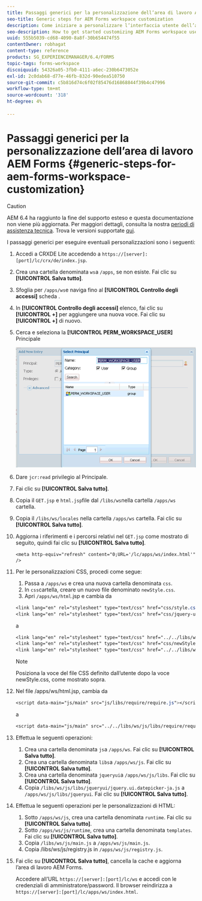 ```yaml
---
title: Passaggi generici per la personalizzazione dell’area di lavoro AEM Forms
seo-title: Generic steps for AEM Forms workspace customization
description: Come iniziare a personalizzare l’interfaccia utente dell’area di lavoro di AEM Forms.
seo-description: How to get started customizing AEM Forms workspace user interface.
uuid: 555b5039-cd68-4090-8a8f-30b654474f55
contentOwner: robhagat
content-type: reference
products: SG_EXPERIENCEMANAGER/6.4/FORMS
topic-tags: forms-workspace
discoiquuid: 54326a05-3fb0-4111-a6ec-230b6473052e
exl-id: 2c0dab68-d77e-46fb-832d-90edea510750
source-git-commit: c5b816d74c6f02f85476d16868844f39b4c47996
workflow-type: tm+mt
source-wordcount: '318'
ht-degree: 4%

---
```


# Passaggi generici per la personalizzazione dell’area di lavoro AEM Forms {#generic-steps-for-aem-forms-workspace-customization}

>[!CAUTION]
>
>AEM 6.4 ha raggiunto la fine del supporto esteso e questa documentazione non viene più aggiornata. Per maggiori dettagli, consulta la nostra [periodi di assistenza tecnica](https://helpx.adobe.com/it/support/programs/eol-matrix.html). Trova le versioni supportate [qui](https://experienceleague.adobe.com/docs/).

I passaggi generici per eseguire eventuali personalizzazioni sono i seguenti:

1. Accedi a CRXDE Lite accedendo a `https://[server]:[port]/lc/crx/de/index.jsp`.
1. Crea una cartella denominata `ws`a `/apps`, se non esiste. Fai clic su **[!UICONTROL Salva tutto]**.
1. Sfoglia per `/apps/ws`e naviga fino al **[!UICONTROL Controllo degli accessi]** scheda .
1. In **[!UICONTROL Controllo degli accessi]** elenco, fai clic su **[!UICONTROL +]** per aggiungere una nuova voce. Fai clic su **[!UICONTROL +]** di nuovo.
1. Cerca e seleziona la **[!UICONTROL PERM_WORKSPACE_USER]** Principale

   ![Selezionare l&#39;entità PERM_WORKSPACE_USER come parte dei passaggi generici per personalizzare HTML Workspace](assets/perm_workspace_user.png)

1. Dare `jcr:read` privilegio al Principale.
1. Fai clic su **[!UICONTROL Salva tutto]**.
1. Copia il `GET.jsp` e `html.jsp`file dal `/libs/ws`nella cartella `/apps/ws` cartella.
1. Copia il `/libs/ws/locales` nella cartella `/apps/ws` cartella. Fai clic su **[!UICONTROL Salva tutto]**.
1. Aggiorna i riferimenti e i percorsi relativi nel `GET.jsp` come mostrato di seguito, quindi fai clic su **[!UICONTROL Salva tutto]**.

   ```
   <meta http-equiv="refresh" content="0;URL='/lc/apps/ws/index.html'" />
   ```

1. Per le personalizzazioni CSS, procedi come segue:

   1. Passa a `/apps/ws` e crea una nuova cartella denominata `css`.
   1. In `css`cartella, creare un nuovo file denominato `newStyle.css`.
   1. Apri `/apps/ws/html`.jsp e cambia da

   ```css
   <link lang="en" rel="stylesheet" type="text/css" href="css/style.css" />
   <link lang="en" rel="stylesheet" type="text/css" href="css/jquery-ui.css"/>
   ```

   a

   ```css
   <link lang="en" rel="stylesheet" type="text/css" href="../../libs/ws/css/style.css" />
   <link lang="en" rel="stylesheet" type="text/css" href="css/newStyle.css" />
   <link lang="en" rel="stylesheet" type="text/css" href="../../libs/ws/css/jquery-ui.css"/>
   ```

   >[!NOTE]
   >
   >Posiziona la voce del file CSS definito dall’utente dopo la voce newStyle.css, come mostrato sopra.

1. Nel file /apps/ws/html.jsp, cambia da

   ```css
   <script data-main="js/main" src="js/libs/require/require.js"></script>
   ```

   a

   ```css
   <script data-main="js/main" src="../../libs/ws/js/libs/require/require.js"></script>
   ```

1. Effettua le seguenti operazioni:

   1. Crea una cartella denominata `js`a `/apps/ws`. Fai clic su **[!UICONTROL Salva tutto]**.
   1. Crea una cartella denominata `libs`a `/apps/ws/js`. Fai clic su **[!UICONTROL Salva tutto]**.
   1. Crea una cartella denominata `jqueryui`a `/apps/ws/js/libs`. Fai clic su **[!UICONTROL Salva tutto]**.
   1. Copia `/libs/ws/js/libs/jqueryui/jquery.ui.datepicker-ja.js` a `/apps/ws/js/libs/jqueryui`. Fai clic su **[!UICONTROL Salva tutto]**.

1. Effettua le seguenti operazioni per le personalizzazioni di HTML:

   1. Sotto `/apps/ws/js`, crea una cartella denominata `runtime`. Fai clic su **[!UICONTROL Salva tutto]**.
   1. Sotto `/apps/ws/js/runtime`, crea una cartella denominata `templates`. Fai clic su **[!UICONTROL Salva tutto]**.
   1. Copia `/libs/ws/js/main.js` a `/apps/ws/js/main.js`.
   1. Copia /libs/ws/js/registry.js in `/apps/ws/js/registry.js`.

1. Fai clic su **[!UICONTROL Salva tutto]**, cancella la cache e aggiorna l’area di lavoro AEM Forms.

   Accedere all’URL `https://[server]:[port]/lc/ws` e accedi con le credenziali di amministratore/password. Il browser reindirizza a `https://[server]:[port]/lc/apps/ws/index.html`.

